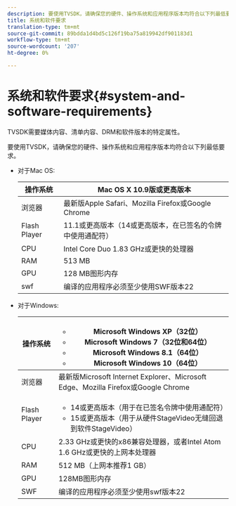 ```yaml
---
description: 要使用TVSDK，请确保您的硬件、操作系统和应用程序版本均符合以下列最低要求。
title: 系统和软件要求
translation-type: tm+mt
source-git-commit: 89bdda1d4bd5c126f19ba75a819942df901183d1
workflow-type: tm+mt
source-wordcount: '207'
ht-degree: 0%

---
```



# 系统和软件要求{#system-and-software-requirements}

TVSDK需要媒体内容、清单内容、DRM和软件版本的特定属性。

要使用TVSDK，请确保您的硬件、操作系统和应用程序版本均符合以下列最低要求。

<!--<a id="section_FD9C110E85BB483B869FBB94E5662710"></a>-->

* 对于Mac OS:

   | 操作系统 | Mac OS X 10.9版或更高版本 |
   |---|---|
   | 浏览器 | 最新版Apple Safari、Mozilla Firefox或Google Chrome |
   | Flash Player | 11.1或更高版本（14或更高版本，在已签名的令牌中使用通配符） |
   | CPU | Intel Core Duo 1.83 GHz或更快的处理器 |
   | RAM | 513 MB |
   | GPU | 128 MB图形内存 |
   | swf | 编译的应用程序必须至少使用SWF版本22 |

* 对于Windows:

   | 操作系统 | <ul><li>Microsoft Windows XP（32位）</li><li>Microsoft Windows 7（32位和64位）</li><li>Microsoft Windows 8.1（64位）</li><li>Microsoft Windows 10（64位）</li></ul> |
   |---|---|
   | 浏览器 | 最新版Microsoft Internet Explorer、Microsoft Edge、Mozilla Firefox或Google Chrome |
   | Flash Player | <ul><li>14或更高版本（用于在已签名令牌中使用通配符）</li><li>15或更高版本（用于从硬件StageVideo无缝回退到软件StageVideo）</li></ul> |
   | CPU | 2.33 GHz或更快的x86兼容处理器，或者Intel Atom 1.6 GHz或更快的上网本处理器 |
   | RAM | 512 MB（上网本推荐1 GB） |
   | GPU | 128MB图形内存 |
   | SWF | 编译的应用程序必须至少使用swf版本22 |
